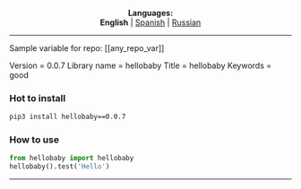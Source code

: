 
<p align="center"><b>Languages:</b><br /><b>English</b> | <a href="https://github.com/markolofsen/hellobaby/blob/master/README_es.md">Spanish</a> | <a href="https://github.com/markolofsen/hellobaby/blob/master/README_ru.md">Russian</a></p>

---

Sample variable for repo: [[any_repo_var]]

Version = 0.0.7
Library name = hellobaby
Title = hellobaby
Keywords = good

### Hot to install

```sh
pip3 install hellobaby==0.0.7
```
                    

### How to use

```python
from hellobaby import hellobaby
hellobaby().test('Hello')
```
                

    

---

